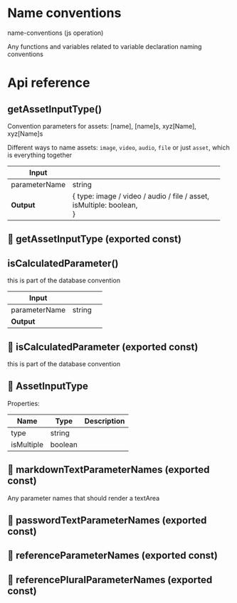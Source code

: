 # Name conventions

name-conventions (js operation)

Any functions and variables related to variable declaration naming conventions




# Api reference

## getAssetInputType()

Convention parameters for assets: [name], [name]s, xyz[Name], xyz[Name]s

Different ways to name assets: `image`, `video`, `audio`, `file` or just `asset`, which is everything together


| Input      |    |    |
| ---------- | -- | -- |
| parameterName | string |  |,| valueType (optional) | `SimplifiedSchemaType` |  |
| **Output** | { type: image / video / audio / file / asset, <br />isMultiple: boolean, <br /> }   |    |



## 📄 getAssetInputType (exported const)

## isCalculatedParameter()

this is part of the database convention


| Input      |    |    |
| ---------- | -- | -- |
| parameterName | string |  |
| **Output** |    |    |



## 📄 isCalculatedParameter (exported const)

this is part of the database convention


## 🔹 AssetInputType

Properties: 

 | Name | Type | Description |
|---|---|---|
| type  | string |  |
| isMultiple  | boolean |  |



## 📄 markdownTextParameterNames (exported const)

Any parameter names that should render a textArea


## 📄 passwordTextParameterNames (exported const)

## 📄 referenceParameterNames (exported const)

## 📄 referencePluralParameterNames (exported const)

